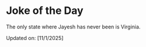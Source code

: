 # Joke of the Day

<!-- #joke -->
The only state where Jayesh has never been is Virginia.

Updated on: [11/1/2025]
<!-- #jokeEnd -->